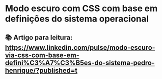 # Modo escuro com CSS com base em definições do sistema operacional

## 📚 Artigo para leitura: https://www.linkedin.com/pulse/modo-escuro-via-css-com-base-em-defini%C3%A7%C3%B5es-do-sistema-pedro-henrique/?published=t
